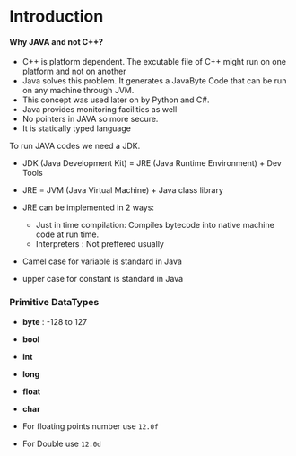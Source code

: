 # Introduction 

#### Why JAVA and not C++?
- C++ is platform dependent. The excutable file of C++ might run on one platform and not on another
- Java solves this problem. It generates a JavaByte Code that can be run on any machine through JVM.
- This concept was used later on by Python and C#. 
- Java provides monitoring facilities as well
- No pointers in JAVA so more secure. 
- It is statically typed language

To run JAVA codes we need a JDK. 
- JDK (Java Development Kit) = JRE (Java Runtime Environment) + Dev Tools 
- JRE = JVM (Java Virtual Machine) + Java class library 
- JRE can be implemented in 2 ways: 
  - Just in time compilation: Compiles bytecode into native machine code at run time.
  - Interpreters : Not preffered usually 

- Camel case for variable is standard in Java
- upper case for constant is standard in Java

### Primitive DataTypes

- __byte__ : -128 to 127
- __bool__
- __int__
- __long__
- __float__
- __char__


- For floating points number use `12.0f`
- For Double use `12.0d`
